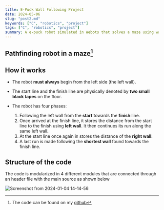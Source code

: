 ```yaml
---
title: E-Puck Wall Following Project
date: 2024-05-06
slug: "post2.md"
keywords: ["C", "robotics", "project"]
tags: ["C", "robotics", "project"]
summary: A e-puck robot simulated in Webots that solves a maze using wall following techniques
---
```



## Pathfinding robot in a maze[^1]

## How it works

- The robot **must always** begin from the left side (the left wall).

- The start line and the finish line are physically denoted by **two small black tapes** on the floor.

- The robot has four phases:

  1. Following the left wall from the **start** towards the **finish** line.
  2. Once arrived at the finish line, it stores the distance from the start line to the finish using **left wall**. It then continues its run along the same left wall.
  3. At the start line once again in stores the distance of the **right wall**.
  4. A last run is made following the **shortest wall** found towards the finish line.

## Structure of the code

  The code is modularized in 4 different modules that are connected through an header file with the main source as shown below
  
  ![Screenshot from 2024-01-04 14-14-56](https://github.com/Gandalf789/pathfinder-robot/assets/109030213/5e78930c-0322-4aa9-a774-ccc089953cfc)


[^1]: The code can be found on my [github](https://github.com/Gandalf789/pathfinder-robot/)


